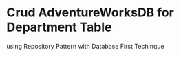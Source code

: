  # Crud AdventureWorksDB for Department Table
 using Repository Pattern with Database First Techinque 

